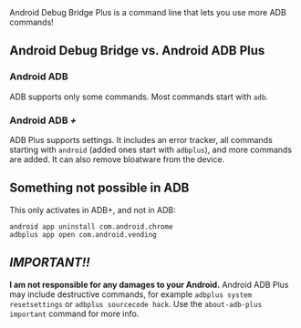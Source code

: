 

<div name=body>Android Debug Bridge Plus is a command line that lets you use more ADB commands!

## Android Debug Bridge vs. Android ADB Plus

### Android ADB
ADB supports only some commands. Most commands start with `adb`.


### Android ADB ***+***
ADB Plus supports settings. It includes an error tracker, all commands starting with `android` (added ones start with `adbplus`), and more commands are added. It can also remove bloatware from the device.

## Something not possible in ADB

This only activates in ADB+, and not in ADB:
```
android app uninstall com.android.chrome
adbplus app open com.android.vending
```

## *IMPORTANT!!*
**I am not responsible for any damages to your Android.** Android ADB Plus may include destructive commands, for example `adbplus system resetsettings` or `adbplus sourcecode hack`. Use the `about-adb-plus important` command for more info.
</div>
